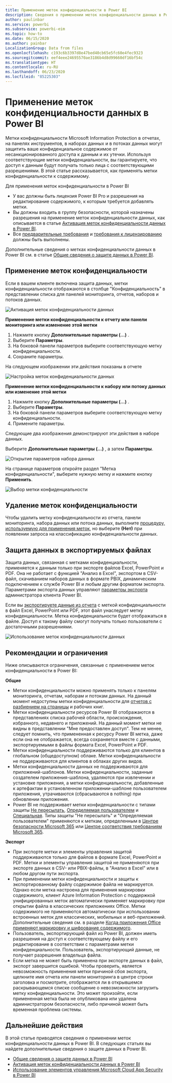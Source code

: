 ```yaml
---
title: Применение меток конфиденциальности в Power BI
description: Сведения о применении меток конфиденциальности данных в Power BI
author: paulinbar
ms.service: powerbi
ms.subservice: powerbi-eim
ms.topic: how-to
ms.date: 06/15/2020
ms.author: painbar
LocalizationGroup: Data from files
ms.openlocfilehash: c193c6b3397d8e47bed40cb65e5fc60e4fec9323
ms.sourcegitcommit: eef4eee24695570ae3186b4d8d99660df16bf54c
ms.translationtype: HT
ms.contentlocale: ru-RU
ms.lasthandoff: 06/23/2020
ms.locfileid: "85225303"
---
```

# <a name="apply-data-sensitivity-labels-in-power-bi"></a>Применение меток конфиденциальности данных в Power BI

Метки конфиденциальности Microsoft Information Protection в отчетах, на панелях инструментов, в наборах данных и в потоках данных могут защитить ваше конфиденциальное содержимое от несанкционированного доступа к данным и их утечки. Используя соответствующие метки конфиденциальности, вы гарантируете, что доступ к данным будут получать только лица с соответствующими разрешениями. В этой статье рассказывается, как применять метки конфиденциальности к содержимому.

Для применения меток конфиденциальности в Power BI
* У вас должны быть лицензия Power BI Pro и разрешения на редактирование содержимого, к которым требуется добавлять метки.
* Вы должны входить в группу безопасности, которой назначены разрешения на применение меток конфиденциальности данных, как описывается в статье [Активация меток конфиденциальности данных в Power BI](../admin/service-security-enable-data-sensitivity-labels.md#enable-data-sensitivity-labels).
* Все [предварительные требования](../admin/service-security-data-protection-overview.md#requirements-for-using-sensitivity-labels-in-power-bi) и [требования к лицензированию](../admin/service-security-data-protection-overview.md#licensing) должны быть выполнены.

Дополнительные сведения о метках конфиденциальности данных в Power BI см. в статье [Общие сведения о защите данных в Power BI](../admin/service-security-data-protection-overview.md).

## <a name="applying-sensitivity-labels"></a>Применение меток конфиденциальности

Если в вашем клиенте включена защита данных, метки конфиденциальности отображаются в столбце "Конфиденциальность" в представлении списка для панелей мониторинга, отчетов, наборов и потоков данных.

![Активация меток конфиденциальности данных](media/service-security-apply-data-sensitivity-labels/apply-data-sensitivity-labels-01.png)

**Применение метки конфиденциальности к отчету или панели мониторинга или изменение этой метки**
1. Нажмите кнопку **Дополнительные параметры (...)** .
1. Выберите **Параметры**.
1. На боковой панели параметров выберите соответствующую метку конфиденциальности.
1. Сохраните параметры.

На следующем изображении эти действия показаны в отчете

![Настройка меток конфиденциальности данных](media/service-security-apply-data-sensitivity-labels/apply-data-sensitivity-labels-02.png)

**Применение метки конфиденциальности к набору или потоку данных или изменение этой метки**

1. Нажмите кнопку **Дополнительные параметры (...)** .
1. Выберите **Параметры**.
1. На боковой панели параметров выберите соответствующую метку конфиденциальности.
1. Примените параметры.

Следующие два изображения демонстрируют эти действия в наборе данных.

Выберите **Дополнительные параметры (...)** , а затем **Параметры**.

![Открытие параметров набора данных](media/service-security-apply-data-sensitivity-labels/apply-data-sensitivity-labels-05.png)

На странице параметров откройте раздел "Метка конфиденциальности", выберите нужную метку и нажмите кнопку **Применить**.

![Выбор метки конфиденциальности](media/service-security-apply-data-sensitivity-labels/apply-data-sensitivity-labels-06.png)

## <a name="removing-sensitivity-labels"></a>Удаление меток конфиденциальности
Чтобы удалить метку конфиденциальности из отчета, панели мониторинга, набора данных или потока данных, выполните [процедуру, используемую для применения меток](#applying-sensitivity-labels), но выберите **(Нет)** при появлении запроса на классификацию конфиденциальности данных. 

## <a name="data-protection-in-exported-files"></a>Защита данных в экспортируемых файлах

Защита данных, связанная с метками конфиденциальности, применяется к данным только при экспорте файлов Excel, PowerPoint и PDF. Она не работает с функцией "Анализ в Excel", экспортом в CSV-файл, скачиванием наборов данных в формате PBIX, динамическим подключением к службе Power BI и любым другим форматом экспорта. Параметрами экспорта данных управляют [параметры экспорта](../service-admin-portal.md#export-and-sharing-settings) администратора клиента Power BI.

Если вы [экспортируете данные из отчета](https://docs.microsoft.com/power-bi/consumer/end-user-export) с меткой конфиденциальности в файл Excel, PowerPoint или PDF, этот файл унаследует метку конфиденциальности. Метка конфиденциальности будет отображаться в файле. Доступ к такому файлу смогут получать только пользователи с достаточными разрешениями.

![Использование меток конфиденциальности данных](media/service-security-apply-data-sensitivity-labels/apply-data-sensitivity-labels-04b.png)

## <a name="considerations-and-limitations"></a>Рекомендации и ограничения

Ниже описываются ограничения, связанные с применением меток конфиденциальности в Power BI:

**Общие**
* Метки конфиденциальности можно применять только к панелям мониторинга, отчетам, наборам и потокам данных. На данный момент недоступны метки конфиденциальности для [отчетов с разбиением на страницы](../paginated-reports/report-builder-power-bi.md) и рабочих книг.
* Метки конфиденциальности ресурсов Power BI отображаются в представлениях списка рабочей области, происхождения, избранного, недавнего и приложений. На данный момент метки не видны в представлении "Мне предоставлен доступ". Тем не менее, следует помнить, что примененная к ресурсу Power BI метка, даже если она не отображается, всегда сохраняется вместе с данными, экспортируемыми в файлы формата Excel, PowerPoint и PDF.
* Метки конфиденциальности поддерживаются только для клиентов в глобальном (общедоступном) облаке. Метки конфиденциальности не поддерживаются для клиентов в облаках других видов.
* Метки конфиденциальности данных не поддерживаются для приложений-шаблонов. Метки конфиденциальности, заданные создателем приложения-шаблона, удаляются при извлечении и установке приложения, а метки конфиденциальности, добавленные к артефактам в установленном приложении-шаблоне пользователем приложения, утрачиваются (сбрасываются в nothing) при обновлении приложения.
* Power BI не поддерживает метки конфиденциальности с типами защиты [Не пересылать](https://docs.microsoft.com/microsoft-365/compliance/encryption-sensitivity-labels?view=o365-worldwide#let-users-assign-permissions), [Определяемая пользователем](https://docs.microsoft.com/microsoft-365/compliance/encryption-sensitivity-labels?view=o365-worldwide#let-users-assign-permissions) и [Специальная](https://docs.microsoft.com/azure/information-protection/configure-adrms-restrictions). Типы защиты "Не пересылать" и "Определяемая пользователем" применяются к меткам, определенным в [Центре безопасности Microsoft 365](https://security.microsoft.com/) или [Центре соответствия требованиям Microsoft 365](https://compliance.microsoft.com/).

**Экспорт**
* При экспорте метки и элементы управления защитой поддерживаются только для файлов в формате Excel, PowerPoint и PDF. Метки и элементы управления защитой не применяются при экспорте данных в CSV- или PBIX-файлы, в "Анализ в Excel" или в любом другом пути экспорта.
* При применении метки конфиденциальности и защиты к экспортированному файлу содержимое файла не маркируется. Однако если метка настроена для применения маркировки содержимого, клиент Azure Information Protection с поддержкой унифицированных меток автоматически применяет маркировку при открытии файла в классических приложениях Office. Метки содержимого не применяются автоматически при использовании встроенных меток для классических, мобильных и веб-приложений. Дополнительные сведения см. в разделе [Когда приложения Office применяют маркировку и шифрование содержимого](https://docs.microsoft.com/microsoft-365/compliance/sensitivity-labels-office-apps?view=o365-worldwide#when-office-apps-apply-content-marking-and-encryption).
* Пользователь, экспортирующий файл из Power BI, должен иметь разрешения на доступ к соответствующему файлу и его редактирование в соответствии с параметрами метки конфиденциальности. Пользователь, экспортирующий данные, не получает разрешения владельца файла.
* Если метка не может быть применена при экспорте данных в файл, экспорт завершится ошибкой. Чтобы проверить, является невозможность применения метки причиной сбоя экспорта, щелкните имя отчета или панели мониторинга в центре строки заголовка и посмотрите, отображается ли в открывшемся раскрывающемся списке сообщение о невозможности загрузить метку конфиденциальности. Это может произойти, если примененная метка была не опубликована или удалена администратором безопасности, либо причиной может быть временная проблема системы.

## <a name="next-steps"></a>Дальнейшие действия

В этой статье приводятся сведения о применении меток конфиденциальности данных в Power BI. В следующих статьях вы найдете дополнительные сведения о защите данных в Power BI. 

* [Общие сведения о защите данных в Power BI](../admin/service-security-data-protection-overview.md)
* [Активация меток конфиденциальности данных в Power BI](../admin/service-security-enable-data-sensitivity-labels.md)
* [Использование элементов управления Microsoft Cloud App Security в Power BI](../admin/service-security-using-microsoft-cloud-app-security-controls.md)